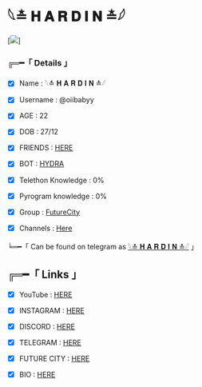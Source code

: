 # 𓆩≛ 𝐇 𝐀 𝐑 𝐃 𝐈 𝐍 ≛𓆪

[![](https://te.legra.ph/file/09544232d3f37415fd58e.jpg)]


###  ╔═━「 Details 」

- [x] Name : 𓆩≛ 𝐇 𝐀 𝐑 𝐃 𝐈 𝐍 ≛𓆪

- [x] Username : @oiibabyy

- [x] AGE : 22

- [x] DOB : 27/12

- [x] FRIENDS : [HERE](https://t.me/hardinbio)

- [x] BOT : [HYDRA](https://telegram.dog/Hydra_100_bot)

- [x] Telethon Knowledge : 0%

- [x] Pyrogram knowledge : 0%

- [x] Group : [FutureCity](https://telegram.dog/FutureCity004)

- [x] Channels : [Here](https://t.me/otazuki_bio/16)

╘═━「 Can be found on telegram as [𓆩≛ 𝐇 𝐀 𝐑 𝐃 𝐈 𝐍 ≛𓆪](https://telegram.dog/oiibabyy) 」

## ╔═━「 Links 」

- [x] YouTube : [HERE](https://bit.ly/3ChmXad)
- [x] INSTAGRAM : [HERE](https://bit.ly/3yrFJKU)
- [x] DISCORD : [HERE](https://bit.ly/3RPdooH)
- [x] TELEGRAM : [HERE](https://t.me/Otazuki_004)
- [x] FUTURE CITY : [HERE](https://telegram.dog/futureCity005)
- [x] BIO : [HERE](https://telegram.dog/Otazuki_bio)















